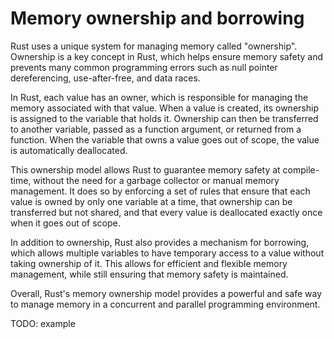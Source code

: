 # Memory ownership and borrowing

Rust uses a unique system for managing memory called "ownership". Ownership is a key concept in Rust, which helps ensure memory safety and prevents many common programming errors such as null pointer dereferencing, use-after-free, and data races.

In Rust, each value has an owner, which is responsible for managing the memory associated with that value. When a value is created, its ownership is assigned to the variable that holds it. Ownership can then be transferred to another variable, passed as a function argument, or returned from a function. When the variable that owns a value goes out of scope, the value is automatically deallocated.

This ownership model allows Rust to guarantee memory safety at compile-time, without the need for a garbage collector or manual memory management. It does so by enforcing a set of rules that ensure that each value is owned by only one variable at a time, that ownership can be transferred but not shared, and that every value is deallocated exactly once when it goes out of scope.

In addition to ownership, Rust also provides a mechanism for borrowing, which allows multiple variables to have temporary access to a value without taking ownership of it. This allows for efficient and flexible memory management, while still ensuring that memory safety is maintained.

Overall, Rust's memory ownership model provides a powerful and safe way to manage memory in a concurrent and parallel programming environment.

TODO: example
